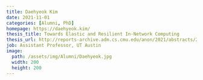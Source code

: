 ```yaml
---
title: Daehyeok Kim
date: 2021-11-01
categories: [Alumni, PhD]
homepage: https://daehyeok.kim/
thesis_title: Towards Elastic and Resilient In-Network Computing
thesis_url: http://reports-archive.adm.cs.cmu.edu/anon/2021/abstracts/21-143.html
job: Assistant Professor, UT Austin 
image:
  path: /assets/img/Alumni/Daehyeok.jpg
  width: 200
  height: 200
---
```


